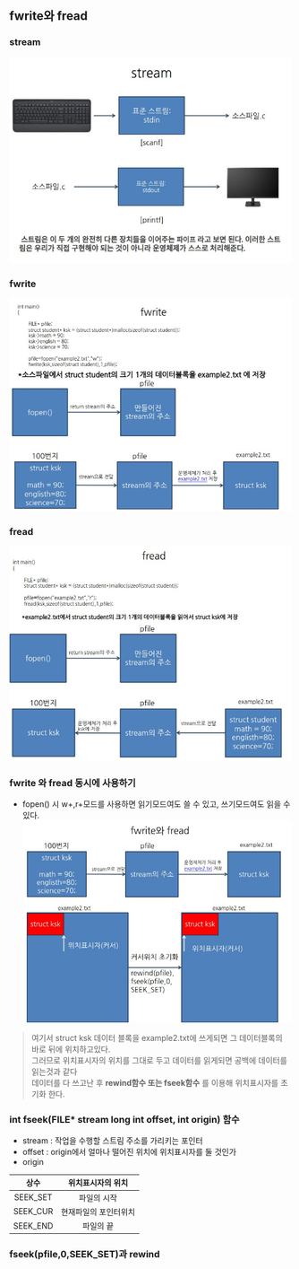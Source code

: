 ## fwrite와 fread

### stream 
![stream](./img/stream.jpg)

### fwrite
![fwrite](./img/fwrite.jpg)

### fread
![fread](./img/fread.jpg)

### fwrite 와 fread 동시에 사용하기
- fopen() 시 w+,r+모드를 사용하면 읽기모드여도 쓸 수 있고, 쓰기모드여도 읽을 수 있다.<br>
![fwrite_fread](./img/fwrite_fread.jpg)

>여기서 struct ksk 데이터 블록을 example2.txt에 쓰게되면 그 데이터블록의 바로 뒤에 위치하고있다.<br>
>그러므로 위치표시자의 위치를 그대로 두고 데이터를 읽게되면 공백에 데이터를 읽는것과 같다<br>
>데이터를 다 쓰고난 후 __rewind함수 또는 fseek함수__ 를 이용해 위치표시자를 초기화 한다.<br>


### int fseek(FILE* stream long int offset, int origin) 함수
- stream : 작업을 수행할 스트림 주소를 가리키는 포인터
- offset : origin에서 얼마나 떨어진 위치에 위치표시자를 둘 것인가
- origin

|상수|위치표시자의 위치|
|:-:|:-:|
|SEEK_SET|파일의 시작|
|SEEK_CUR|현재파일의 포인터위치|
|SEEK_END|파일의 끝|

### fseek(pfile,0,SEEK_SET)과 rewind 
